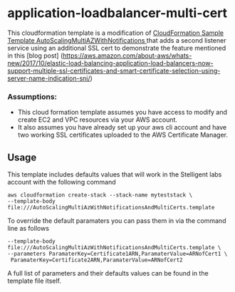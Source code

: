 # application-loadbalancer-multi-cert
 This cloudformation template is a modification of [CloudFormation Sample Template AutoScalingMultiAZWithNotifications ](https://s3.amazonaws.com/cloudformation-templates-us-east-1/AutoScalingMultiAZWithNotifications.template) that adds a second listener service using an additional SSL cert to demonstrate the feature mentioned in this [blog post] (https://aws.amazon.com/about-aws/whats-new/2017/10/elastic-load-balancing-application-load-balancers-now-support-multiple-ssl-certificates-and-smart-certificate-selection-using-server-name-indication-sni/)


 ### Assumptions:
 - This cloud formation template assumes you have access to modify and create EC2 and VPC resources via your AWS account. 
 - It also assumes you have already set up your aws cli account and have two working SSL certificates uploaded to the AWS Certificate Manager. 

 ## Usage

 This template includes defaults values that will work in the Stelligent labs account with the following command

 ```
 aws cloudformation create-stack --stack-name myteststack \
--template-body file:///AutoScalingMultiAzWithNotificationsAndMultiCerts.template
```

To override the default paramaters you can pass them in via the command line as follows
```aws cloudformation create-stack --stack-name myteststack \
--template-body file:///AutoScalingMultiAzWithNotificationsAndMultiCerts.template \
--parameters ParamaterKey=Certificate1ARN,ParamaterValue=ARNofCert1 \
 ParamaterKey=Certificate2ARN,ParamaterValue=ARNofCert2
 ```

 A full list of parameters and their defaults values can be found in the template file itself. 


